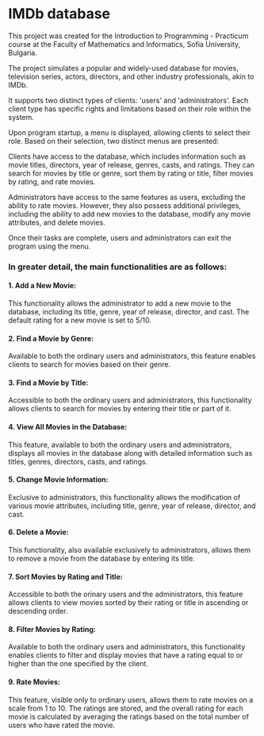 <h1> IMDb database </h1>
<p>This project was created for the Introduction to Programming - Practicum course at the Faculty of Mathematics and Informatics, Sofia University, Bulgaria. </p>

<p>The project simulates a popular and widely-used database for movies, television series, actors, directors, and other industry professionals, akin to IMDb.</p>

<p>It supports two distinct types of clients: 'users' and 'administrators'. Each client type has specific rights and limitations based on their role within the system.</p>

<p>Upon program startup, a menu is displayed, allowing clients to select their role. Based on their selection, two distinct menus are presented:</p>

<p>Clients have access to the database, which includes information such as movie titles, directors, year of release, genres, casts, and ratings. They can search for movies by title or genre, sort them by rating or title, filter movies by rating, and rate movies.</p>

<p>Administrators have access to the same features as users, excluding the ability to rate movies. However, they also possess additional privileges, including the ability to add new movies to the database, modify any movie attributes, and delete movies.</p>

<p>Once their tasks are complete, users and administrators can exit the program using the menu.</p>

<h3><p>In greater detail, the main functionalities are as follows:</p></h3>
<p><h4>1. Add a New Movie:</h4> This functionality allows the administrator to add a new movie to the database, including its title, genre, year of release, director, and cast. The default rating for a new movie is set to 5/10.</p>

<p><h4>2. Find a Movie by Genre:</h4> Available to both the ordinary users and administrators, this feature enables clients to search for movies based on their genre.</p>

<p><h4>3. Find a Movie by Title:</h4> Accessible to both the ordinary users and administrators, this functionality allows clients to search for movies by entering their title or part of it.</p>

<p><h4>4. View All Movies in the Database:</h4> This feature, available to both the ordinary users and administrators, displays all movies in the database along with detailed information such as titles, genres, directors, casts, and ratings.</p>

<p><h4>5. Change Movie Information:</h4> Exclusive to administrators, this functionality allows the modification of various movie attributes, including title, genre, year of release, director, and cast.</p>

<p><h4>6. Delete a Movie:</h4> This functionality, also available exclusively to administrators, allows them to remove a movie from the database by entering its title.</p>

<p><h4>7. Sort Movies by Rating and Title:</h4> Accessible to both the orinary users and the administrators, this feature allows clients to view movies sorted by their rating or title in ascending or descending order.</p>

<p><h4>8. Filter Movies by Rating:</h4> Available to both the ordinary users and administrators, this functionality enables clients to filter and display movies that have a rating equal to or higher than the one specified by the client.</p>

<p><h4>9. Rate Movies:</h4> This feature, visible only to ordinary users, allows them to rate movies on a scale from 1 to 10. The ratings are stored, and the overall rating for each movie is calculated by averaging the ratings based on the total number of users who have rated the movie.</p>
